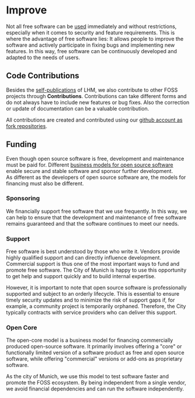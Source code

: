 
<script setup>
import TagTile from ".vitepress/components/TagTile.vue";
</script>

# Improve

Not all free software can be [used](./use.html) immediately and without restrictions, especially when it comes to security and feature requirements.
This is where the advantage of free software lies:
It allows people to improve the software and actively participate in fixing bugs and implementing new features.
In this way, free software can be continuously developed and adapted to the needs of users.

## Code Contributions

Besides the [self-publications](./publish.html) of LHM, we also contribute to other FOSS projects through __Contributions__.
Contributions can take different forms and do not always have to include new features or bug fixes.
Also the correction or update of documentation can be a valuable contribution.

All contributions are created and contributed using our [github account as fork repositories](https://github.com/orgs/it-at-m/repositories?type=fork).

## Funding

Even though open source software is free, development and maintenance must be paid for.
Different [business models for open source software](https://en.wikipedia.org/wiki/Business_models_for_open-source_software) enable secure and stable software and sponsor further development.  
As different as the developers of open source software are, the models for financing must also be different.

### Sponsoring

We financially support free software that we use frequently.
In this way, we can help to ensure that the development and maintenance of free software remains guaranteed and that the software continues to meet our needs.

<TagTile :available-tags="['sponsor']" />

### Support

Free software is best understood by those who write it.
Vendors provide highly qualified support and can directly influence development.
Commercial support is thus one of the most important ways to fund and promote free software.
The City of Munich is happy to use this opportunity to get help and support quickly and to build internal expertise.

However, it is important to note that open source software is professionally supported and subject to an orderly lifecycle.
This is essential to ensure timely security updates and to minimize the risk of support gaps if, for example, a community project is temporarily orphaned.
Therefore, the City typically contracts with service providers who can deliver this support.

<TagTile :available-tags="['support']" />

### Open Core

The open-core model is a business model for financing commercially produced open-source software.
It primarily involves offering a "core" or functionally limited version of a software product as free and open source software, while offering "commercial" versions or add-ons as proprietary software.

As the city of Munich, we use this model to test software faster and promote the FOSS ecosystem.
By being independent from a single vendor, we avoid financial dependencies and can run the software independently.

<TagTile :available-tags="['opencore']" />
